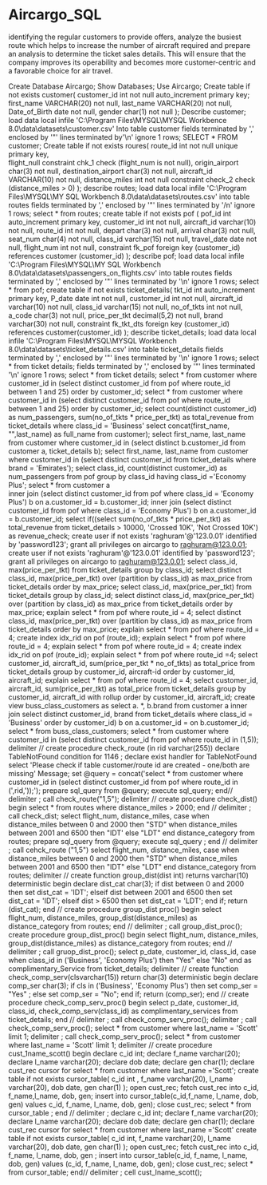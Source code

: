 # Aircargo_SQL
identifying the regular customers to provide offers, analyze the busiest route which helps to increase the number of aircraft required and prepare an analysis to determine the ticket sales details. This will ensure that the company improves its operability and becomes more customer-centric and a favorable choice for air travel.   

Create Database Aircargo;
Show Databases;
Use Aircargo;
Create table if not exists customer(
customer_id int not null auto_increment primary key;
first_name VARCHAR(20) not null,
last_name VARCHAR(20) not null,
Date_of_Birth date not null,
gender char(1) not null
);
Describe customer;
load data local infile 'C:\Program Files\MYSQL\MYSQL Workbence 8.0\data\datasets\customer.csv'
Into table customer 
fields terminated by ',' enclosed by '"' lines terminated by'\n' ignore 1 rows;
SELECT * FROM customer;
Create table if not exists roures( 
route_id int not null unique primary key,  
flight_null constraint chk_1 check (flight_num is not null),
origin_airport char(3) not null,
destination_airport char(3) not null,
aircraft_id VARCHAR(10) not null,
distance_miles int not null constraint check_2 check (distance_miles > 0)
);
describe routes; 
load data local infile 'C:\Program Files\MYSQL\MY SQL Workbench 8.0\data\datasets\routes.csv' 
into table routes 
fields terminated by ',' enclosed by  '"' lines terminated by '/n' ignore 1 rows;
select * from routes;
create table if not exists pof (
pof_id int auto_increment primary key,
customer_id int not null,
aircraft_id varchar(10) not null,
route_id int not null,
depart char(3) not null,
arrival char(3) not null,
seat_num char(4) not null,
class_id varchar(15) not null,
travel_date date not null,
flight_num int not null,
constraint fk_pof foreign key (customer_id) references customer (customer_id) 
);
describe pof;
load data local infile 'C:\Program Files\MYSQL\MY SQL Workbench 8.0\data\datasets\passengers_on_flights.csv'
into table routes 
fields terminated by ',' enclosed by '"' lines terminated by '\n' ignore 1 rows;
select * from pof;
create table if not exists ticket_details(
tkt_id int auto_increment primary key,
P_date date int not null,
customer_id int not null,
aircraft_id varchar(10) not null, 
class_id varchar(15) not null,
no_of_tkts int not null,
a_code char(3) not null,
price_per_tkt decimal(5,2) not null,
brand varchar(30) not null,
constraint fk_tkt_dts foreign key (customer_id) references customer(customer_id) 
);
describe ticket_details;
load data local infile 'C:\Program Files\MYSQL\MYSQL Workbench 8.0\data\datasets\ticket_details.csv'
into table ticket_details
fields terminated by ',' enclosed by '"' lines terminated by '\n' ignore 1 rows;
select * from ticket details; 
fields terminated by ',' enclosed by '"' lines terminated '\n' ignore 1 rows;
select * from ticket details;
select * from customer where customer_id in (select distinct customer_id from pof where route_id between 1 and 25) order by customer_id;
select * from customer where customer_id in (select distinct customer_id from pof where route_id between 1 and 25) order by customer_id;
select count(distinct customer_id) as num_passengers, sum(no_of_tkts * price_per_tkt) as total_revenue from ticket_details where class_id = 'Business' 
select concat(first_name, "",last_name) as full_name from customer);
select first_name, last_name from customer where customer_id in (select distinct b.customer_id from customer a, ticket_details b); 
select first_name, last_name from customer where customer_id in (select distinct customer_id from ticket_details where brand = 'Emirates');
select class_id, count(distinct customer_id) as num_passengers from pof group by class_id having class_id ='Economy Plus';
select * from customer a  
inner join (select distinct customer_id from pof where class_id = 'Economy Plus') b 
on a.customer_id = b.customer_id;
inner join (select distinct customer_id from pof where class_id = 'Economy Plus') b 
on a.customer_id = b.customer_id;
select if((select sum(no_of_tkts * price_per_tkt) as total_revenue from ticket_details > 10000, 'Crossed 10K', 'Not Crossed 10K') as revenue_check;
create user if not exists 'raghuram'@'123.0.01' identified by 'password123';
grant all privileges on aircargo to raghuram@123.0.01;
create user if not exists 'raghuram'@'123.0.01' identified by 'password123';
grant all privileges on aircargo to raghuram@123.0.01;
select class_id, max(price_per_tkt) from ticket_details group by class_id;
select distinct class_id, max(price_per_tkt) over (partition by class_id) as max_price from ticket_details order by max_price;
select class_id, max(price_per_tkt) from ticket_details group by class_id;
select distinct class_id, max(price_per_tkt) over (partition by class_id) as max_price from ticket_details order by max_price;
explain select * from pof where route_id = 4; 
select distinct class_id, max(price_per_tkt) over (partition by class_id) as max_price from ticket_details order by max_price;
explain select * from pof where route_id = 4;
create index idx_rid on pof (route_id);
explain select * from pof where route_id = 4;
explain select * from pof where route_id = 4; 
create index idx_rid on pof (route_id);
explain select * from pof where route_id =4; 
select customer_id, aircraft_id, sum(price_per_tkt * no_of_tkts) as total_price from ticket_details group by customer_id, aircraft-id order by customer_id, aircraft_id;
explain select * from pof where route_id = 4;
select customer_id, aircraft_id, sum(price_per_tkt) as total_price from ticket_details group by customer_id, aircraft_id with rollup order by customer_id, aircraft_id;
create view buss_class_customers as 
select a. *, b.brand from customer a 
inner join select distinct customer_id, brand from ticket_details where class_id = 'Business' order by customer_id) b 
on a.customer_id = on b.customer_id;
select * from buss_class_customers; 
select * from customer where customer_id in (select distinct customer_id from pof where route_id in (1,5));
delimiter // 
create procedure check_route (in rid varchar(255))
declare TableNotFound condition for 1146 ; 
declare exist handler for TableNotFound 
select 'Please check if table customer/route id are created - one/both are missing' Message; 
set @query = concat('select * from customer where customer_id in (select distinct customer_id from pof where route_id in (',rid,'));'); 
prepare sql_query from @query;
execute sql_query;
end//
delimiter ;
call check_route("1,5");
delimiter //
create procedure check_dist()
begin
select * from routes where distance_miles > 2000;
end // 
delimiter ;
call check_dist;
select flight_num, distance_miles, case
                                           when distance_miles between 0 and 2000 then "STD" 
                                           when distance_miles between 2001 and 6500 then "IDT'
										   else "LDT"
				                       end distance_category from routes;
prepare sql_query from @query;
execute sql_query ;
end //
delimiter ;
call cehck_route ("1,5") 
select flight_num, distance_miles, case 
                                          when distance_miles between 0 and 2000 then "STD" 
                                          when distance_miles between 2001 and 6500 then "IDT" 
                                          else "LDT"
                                          end distance_category from routes;
delimiter // 
create function group_dist(dist int)
returns varchar(10)
deterministic 
begin
declare dist_cat char(3);
if dist between 0 and 2000 then 
set dist_cat = 'IDT';
elseif dist between 2001 and 6500 then 
    set dist_cat = 'IDT';
    elseif dist > 6500 then
    set dist_cat = 'LDT';
     end if;
     return (dist_cat); 
end //
create procedure group_dist proc()
begin
select flight_num, distance_miles, group_dist(distance_miles) as distance_category from routes;
end //
delimiter ;
call group_dist_proc();
create procedure group_dist_proc()
begin
select flight_num, distance_miles, group_dist(distance_miles) as distance_category from routes;
end //
delimiter ;
call gruop_dist_proc();
select p_date, customer_id, class_id, case 
									   when class_id in ('Business', 'Economy Plus') then "Yes" 
                                          else "No" 
                                          end as complimentary_Service from ticket_details;
delimiter // 
create function check_comp_serv(clsvarchar(15))
return char(3)
deterministic 
begin
declare comp_ser char(3);
if cls in ('Business', 'Economy Plus') then
  set comp_ser = "Yes" ;
else
  set comp_ser = "No";
  end if;
  return (comp_ser);
  end // 
  create procedure check_comp_serv_proc()
  begin
  select p_date, customer_id, class_id, check_comp_serv(class_id) as complimentary_services from ticket_details;
  end //
  delimiter ;
  call check_comp_serv_proc();
  delimiter ;
  call check_comp_serv_proc();
  select * from customer where last_name = 'Scott' limit 1;
  delimiter ;
  call check_comp_serv_proc();
  select * from customer where last_name = 'Scott' limit 1;
  delimiter //
  create procedure cust_1name_scott()
  begin 
  declare c_id int;
  declare f_name varchar(20);
  declare l_name varchar(20);
  declare dob date;
  declare gen char(1);
  declare cust_rec cursor 
  for
  select * from customer where last_name ='Scott';
  create table if not exists cursor_table(
                               c_id int ,
                               f_name varchar(20),
                               l_name varchar(20),
                               dob date,
                               gen char(1) 
                               ); 
     open cust_rec;
     fetch cust_rec into c_id, f_name,l_name, dob, gen;
     insert into cursor_table(c_id,f_name, l_name, dob, gen) values c_id, f_name, l_name, dob, gen);
     close cust_rec;
     select * from cursor_table ;
     end //
     delimiter ;
declare c_id int;
declare f_name varchar(20);
declare l_name varchar(20);
declare dob date; 
declare gen char(1);
declare cust_rec cursor 
for 
select * from customer where last_name ='Scott'
create table if not exists cursor_table(
                                   c_id int,
                                   f_name varchar(20),
                                   l_name varchar(20),
                                   dob date,
                                   gen char(1)
                                   );
 open cust_rec;
 fetch cust_rec into c_id, f_name, l_name, dob, gen ;
 insert into cursor_table(c_id, f_name, l_name, dob, gen) values (c_id, f_name, l_name, dob, gen);
 close cust_rec;
 select * from cursor_table;
 end//
 delimiter ;
 cell cust_lname_scott();
                                   
                                   
                                   
                               
  
  
  
    
    




                














